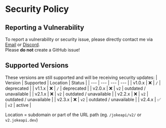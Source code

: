 # Security Policy

## Reporting a Vulnerability
To report a vulnerability or security issue, please directly contact me via [Email](mailto:contact@sv443.net) or [Discord](https://sv443.net/discord).  
Please **do not** create a GitHub issue!

## Supported Versions
These versions are still supported and will be receiving security updates:
| Version | Supported | Location | Status |
| --- | --- | --- | --- |
| v1.0.x | ❌ | `/` | deprecated |
| v1.1.x | ❌ | `/` | deprecated |
| v2.0.x | ❌ | `v2` | outdated / unavailable |
| v2.1.x | ❌ | `v2` | outdated / unavailable |
| v2.2.x | ❌ | `v2` | outdated / unavailable |
| v2.3.x | ❌ | `v2` | outdated / unavailable |
| v2.4.x | ✅ | `v2` | active |

Location = subdomain or part of the URL path (eg. `/jokeapi/v2/` or `v2.jokeapi.dev`)
